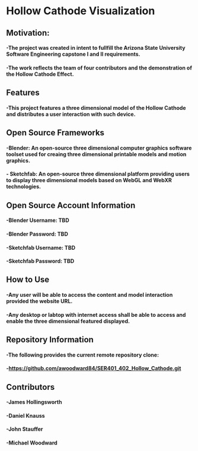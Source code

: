 # Hollow Cathode Visualization 


## Motivation: 
#### -The project was created in intent to fullfill the Arizona State University Software Engineering capstone I and II requirements.
#### -The work reflects the team of four contributors and the demonstration of the Hollow Cathode Effect.


## Features
#### -This project features a three dimensional model of the Hollow Cathode and distributes a user interaction with such device.

## Open Source Frameworks
#### -Blender: An open-source three dimensional computer graphics software toolset used for creaing three dimensional printable models and motion graphics.
#### - Sketchfab: An open-source three dimensional platform providing users to display three dimensional models based on WebGL and WebXR technologies.

## Open Source Account Information
#### -Blender Username: TBD
#### -Blender Password: TBD

#### -Sketchfab Username: TBD
#### -Sketchfab Password: TBD

## How to Use
#### -Any user will be able to access the content and model interaction provided the website URL.
#### -Any desktop or labtop with internet access shall be able to access and enable the three dimensional featured displayed. 

## Repository Information
#### -The following provides the current remote repository clone: 
#### -https://github.com/awoodward84/SER401_402_Hollow_Cathode.git

## Contributors
#### -James Hollingsworth
#### -Daniel Knauss
#### -John Stauffer
#### -Michael Woodward
